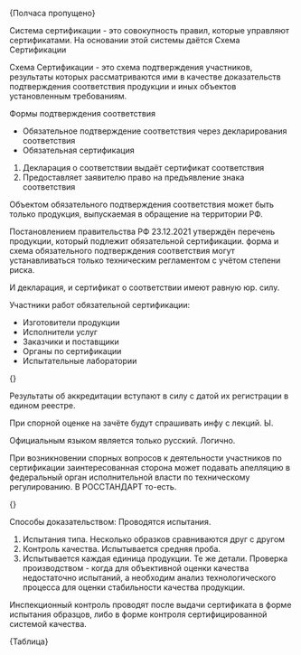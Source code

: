 {Полчаса пропущено}

Система сертификации - это совокупность правил, которые управляют сертификатами.
На основании этой системы даётся Схема Сертификации

Схема Сертификации - это схема подтверждения участников, результаты которых рассматриваются ими в качестве доказательств подтверждения соответствия продукции и иных объектов установленным требованиям.

Формы подтверждения соответствия
- Обязательное подтверждение соответствия через декларирования соответствия
- Обязательная сертификация

1) Декларация о соответствии выдаёт сертификат соответствия
2) Предоставляет заявителю право на предъявление знака соответствия

Объектом обязательного подтверждения соответствия может быть только продукция, выпускаемая в обращение на территории РФ.

Постановлением правительства РФ 23.12.2021 утверждён перечень продукции, который подлежит обязательной сертификации.
форма и схема обязательного подтверждения соответствия могут устанавливаться только техническим регламентом с учётом степени риска.

И декларация, и сертификат о соответствии имеют равную юр. силу.

Участники работ обязательной сертификации:
- Изготовители продукции
- Исполнители услуг
- Заказчики и поставщики
- Органы по сертификации
- Испытательные лаборатории

{}

Результаты об аккредитации вступают в силу с датой их регистрации в едином реестре.

При спорной оценке на зачёте будут спрашивать инфу с лекций.
Ы.

Официальным языком является только русский. Логично.

При возникновении спорных вопросов к деятельности участников по сертификации заинтересованная сторона может подавать апелляцию в федеральный орган исполнительной власти по техническому регулированию. В РОССТАНДАРТ то-есть.

{}

Способы доказательством:
Проводятся испытания.
1) Испытания типа. Несколько образков сравниваются друг с другом
2) Контроль качества. Испытывается средняя проба.
3) Испытывается каждая единица продукции. Те же детали.
Проверка производством - когда для объективной оценки качества недостаточно испытаний, а необходим анализ технологического процесса для оценки стабильности качества продукции.

Инспекционный контроль проводят после выдачи сертификата в форме испытания образцов, либо в форме контроля сертифицированной системой качества.

{Таблица}

